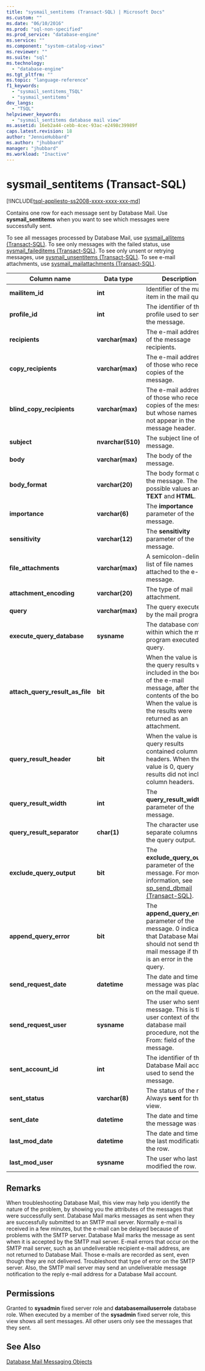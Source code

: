 ```yaml
---
title: "sysmail_sentitems (Transact-SQL) | Microsoft Docs"
ms.custom: ""
ms.date: "06/10/2016"
ms.prod: "sql-non-specified"
ms.prod_service: "database-engine"
ms.service: ""
ms.component: "system-catalog-views"
ms.reviewer: ""
ms.suite: "sql"
ms.technology: 
  - "database-engine"
ms.tgt_pltfrm: ""
ms.topic: "language-reference"
f1_keywords: 
  - "sysmail_sentitems_TSQL"
  - "sysmail_sentitems"
dev_langs: 
  - "TSQL"
helpviewer_keywords: 
  - "sysmail_sentitems database mail view"
ms.assetid: 16eb2a44-cebb-4cec-93ac-e2498c39989f
caps.latest.revision: 18
author: "JennieHubbard"
ms.author: "jhubbard"
manager: "jhubbard"
ms.workload: "Inactive"
---
```

# sysmail_sentitems (Transact-SQL)
[!INCLUDE[tsql-appliesto-ss2008-xxxx-xxxx-xxx-md](../../includes/tsql-appliesto-ss2008-xxxx-xxxx-xxx-md.md)]

  Contains one row for each message sent by Database Mail. Use **sysmail_sentitems** when you want to see which messages were successfully sent.  
  
 To see all messages processed by Database Mail, use [sysmail_allitems &#40;Transact-SQL&#41;](../../relational-databases/system-catalog-views/sysmail-allitems-transact-sql.md). To see only messages with the failed status, use [sysmail_faileditems &#40;Transact-SQL&#41;](../../relational-databases/system-catalog-views/sysmail-faileditems-transact-sql.md). To see only unsent or retrying messages, use [sysmail_unsentitems &#40;Transact-SQL&#41;](../../relational-databases/system-catalog-views/sysmail-unsentitems-transact-sql.md). To see e-mail attachments, use [sysmail_mailattachments &#40;Transact-SQL&#41;](../../relational-databases/system-catalog-views/sysmail-mailattachments-transact-sql.md).  
  
|Column name|Data type|Description|  
|-----------------|---------------|-----------------|  
|**mailitem_id**|**int**|Identifier of the mail item in the mail queue.|  
|**profile_id**|**int**|The identifier of the profile used to send the message.|  
|**recipients**|**varchar(max)**|The e-mail addresses of the message recipients.|  
|**copy_recipients**|**varchar(max)**|The e-mail addresses of those who receive copies of the message.|  
|**blind_copy_recipients**|**varchar(max)**|The e-mail addresses of those who receive copies of the message but whose names do not appear in the message header.|  
|**subject**|**nvarchar(510)**|The subject line of the message.|  
|**body**|**varchar(max)**|The body of the message.|  
|**body_format**|**varchar(20)**|The body format of the message. The possible values are **TEXT** and **HTML**.|  
|**importance**|**varchar(6)**|The **importance** parameter of the message.|  
|**sensitivity**|**varchar(12)**|The **sensitivity** parameter of the message.|  
|**file_attachments**|**varchar(max)**|A semicolon-delimited list of file names attached to the e-mail message.|  
|**attachment_encoding**|**varchar(20)**|The type of mail attachment.|  
|**query**|**varchar(max)**|The query executed by the mail program.|  
|**execute_query_database**|**sysname**|The database context within which the mail program executed the query.|  
|**attach_query_result_as_file**|**bit**|When the value is 0, the query results were included in the body of the e-mail message, after the contents of the body. When the value is 1, the results were returned as an attachment.|  
|**query_result_header**|**bit**|When the value is 1, query results contained column headers. When the value is 0, query results did not include column headers.|  
|**query_result_width**|**int**|The **query_result_width** parameter of the message.|  
|**query_result_separator**|**char(1)**|The character used to separate columns in the query output.|  
|**exclude_query_output**|**bit**|The **exclude_query_output** parameter of the message. For more information, see [sp_send_dbmail &#40;Transact-SQL&#41;](../../relational-databases/system-stored-procedures/sp-send-dbmail-transact-sql.md).|  
|**append_query_error**|**bit**|The **append_query_error** parameter of the message. 0 indicates that Database Mail should not send the e-mail message if there is an error in the query.|  
|**send_request_date**|**datetime**|The date and time the message was placed on the mail queue.|  
|**send_request_user**|**sysname**|The user who sent the message. This is the user context of the database mail procedure, not the From: field of the message.|  
|**sent_account_id**|**int**|The identifier of the Database Mail account used to send the message.|  
|**sent_status**|**varchar(8)**|The status of the mail. Always **sent** for this view.|  
|**sent_date**|**datetime**|The date and time that the message was sent.|  
|**last_mod_date**|**datetime**|The date and time of the last modification of the row.|  
|**last_mod_user**|**sysname**|The user who last modified the row.|  
  
## Remarks  
 When troubleshooting Database Mail, this view may help you identify the nature of the problem, by showing you the attributes of the messages that were successfully sent. Database Mail marks messages as sent when they are successfully submitted to an SMTP mail server. Normally e-mail is received in a few minutes, but the e-mail can be delayed because of problems with the SMTP server. Database Mail marks the message as sent when it is accepted by the SMTP mail server. E-mail errors that occur on the SMTP mail server, such as an undeliverable recipient e-mail address, are not returned to Database Mail. Those e-mails are recorded as sent, even though they are not delivered. Troubleshoot that type of error on the SMTP server. Also, the SMTP mail server may send an undeliverable message notification to the reply e-mail address for a Database Mail account.  
  
## Permissions  
 Granted to **sysadmin** fixed server role and **databasemailuserrole** database role. When executed by a member of the **sysadmin** fixed server role, this view shows all sent messages. All other users only see the messages that they sent.  
  
## See Also  
 [Database Mail Messaging Objects](../../relational-databases/database-mail/database-mail-messaging-objects.md)  
  
  
